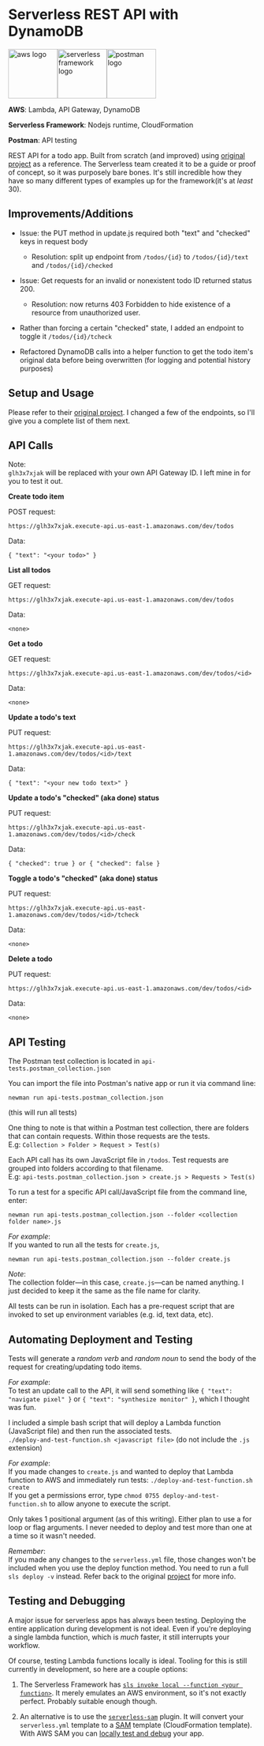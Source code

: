 # Serverless REST API with DynamoDB

<a href="https://aws.amazon.com"><img src="https://upload.wikimedia.org/wikipedia/commons/thumb/9/93/Amazon_Web_Services_Logo.svg/640px-Amazon_Web_Services_Logo.svg.png" alt="aws logo" height="100"/></a><a href="https://serverless.com"><img src="https://files.readme.io/ffb4c59-Serverless.png" alt="serverless framework logo" height="100"/></a><a href="https://www.getpostman.com/"><img src="https://logodix.com/logo/2062933.png" alt="postman logo" height="100"/></a>

**AWS**: Lambda, API Gateway, DynamoDB

**Serverless Framework**: Nodejs runtime, CloudFormation

**Postman**: API testing

REST API for a todo app. Built from scratch (and improved) using [original project](https://github.com/serverless/examples/tree/master/aws-node-rest-api-with-dynamodb) as a reference. The Serverless team created it to be a guide or proof of concept, so it was purposely bare bones. It's still incredible how they have so many different types of examples up for the framework(it's at _least_ 30).

## Improvements/Additions

- Issue: the PUT method in update.js required both "text" and "checked" keys in request body
  - Resolution: split up endpoint from `/todos/{id}` to `/todos/{id}/text` and `/todos/{id}/checked`<br>
- Issue: Get requests for an invalid or nonexistent todo ID returned status 200.
  - Resolution: now returns 403 Forbidden to hide existence of a resource from unauthorized user.<br>
- Rather than forcing a certain "checked" state, I added an endpoint to toggle it `/todos/{id}/tcheck`

- Refactored DynamoDB calls into a helper function to get the todo item's original data before being overwritten (for logging and potential history purposes)

## Setup and Usage

Please refer to their [original project](https://github.com/serverless/examples/tree/master/aws-node-rest-api-with-dynamodb). I changed a few of the endpoints, so I'll give you a complete list of them next.

## API Calls<br>

Note:<br>
`glh3x7xjak` will be replaced with your own API Gateway ID. I left mine in for you to test it out.

**Create todo item**

POST request:<br>

```
https://glh3x7xjak.execute-api.us-east-1.amazonaws.com/dev/todos
```

Data:<br>

```
{ "text": "<your todo>" }
```

**List all todos**

GET request:<br>

```
https://glh3x7xjak.execute-api.us-east-1.amazonaws.com/dev/todos
```

Data:<br>

```
<none>
```

**Get a todo**

GET request:<br>

```
https://glh3x7xjak.execute-api.us-east-1.amazonaws.com/dev/todos/<id>
```

Data:<br>

```
<none>
```

**Update a todo's text**

PUT request:<br>

```
https://glh3x7xjak.execute-api.us-east-1.amazonaws.com/dev/todos/<id>/text
```

Data:<br>

```
{ "text": "<your new todo text>" }
```

**Update a todo's "checked" (aka done) status**

PUT request:<br>

```
https://glh3x7xjak.execute-api.us-east-1.amazonaws.com/dev/todos/<id>/check
```

Data:<br>

```
{ "checked": true } or { "checked": false }
```

**Toggle a todo's "checked" (aka done) status**

PUT request:<br>

```
https://glh3x7xjak.execute-api.us-east-1.amazonaws.com/dev/todos/<id>/tcheck
```

Data:<br>

```
<none>
```

**Delete a todo**

PUT request:<br>

```
https://glh3x7xjak.execute-api.us-east-1.amazonaws.com/dev/todos/<id>
```

Data:<br>

```
<none>
```

## API Testing

The Postman test collection is located in `api-tests.postman_collection.json`

You can import the file into Postman's native app or run it via command line:<br>

```
newman run api-tests.postman_collection.json
```

(this will run all tests)

One thing to note is that within a Postman test collection, there are folders that can contain requests.
Within those requests are the tests.<br>
E.g: `Collection > Folder > Request > Test(s)`

Each API call has its own JavaScript file in `/todos`. Test requests are grouped into folders according to that filename.<br>
E.g: `api-tests.postman_collection.json > create.js > Requests > Test(s)`

To run a test for a specific API call/JavaScript file from the command line, enter:<br>

```
newman run api-tests.postman_collection.json --folder <collection folder name>.js
```

_For example_:<br>
If you wanted to run all the tests for `create.js`,<br>

```
newman run api-tests.postman_collection.json --folder create.js
```

_Note_:<br>
The collection folder&mdash;in this case, `create.js`&mdash;can be named anything. I just decided to keep it the same as the file name for clarity.

All tests can be run in isolation. Each has a pre-request script that are invoked to set up environment variables (e.g. id, text data, etc).

## Automating Deployment and Testing

Tests will generate a _random verb_ and _random noun_ to send the body of the request for creating/updating todo items.

_For example_:<br>
To test an update call to the API, it will send something like `{ "text": "navigate pixel" }` or `{ "text": "synthesize monitor" }`, which I thought was fun.

I included a simple bash script that will deploy a Lambda function (JavaScript file) and then run the associated tests.<br>
`./deploy-and-test-function.sh <javascript file>` (do not include the `.js` extension)<br>

_For example_:<br>
If you made changes to `create.js` and wanted to deploy that Lambda function to AWS and immediately run tests:
`./deploy-and-test-function.sh create`<br>
If you get a permissions error, type `chmod 0755 deploy-and-test-function.sh` to allow anyone to execute the script.

Only takes 1 positional argument (as of this writing). Either plan to use a for loop or flag arguments. I never needed to deploy and test more than one at a time so it wasn't needed.

_Remember_:<br>
If you made any changes to the `serverless.yml` file, those changes won't be included when you use the deploy function method. You need to run a full `sls deploy -v` instead. Refer back to the original [project](https://github.com/serverless/examples/tree/master/aws-node-rest-api-with-dynamodb) for more info.

## Testing and Debugging

A major issue for serverless apps has always been testing. Deploying the entire application during development is not ideal. Even if you're deploying a single lambda function, which is _much_ faster, it still interrupts your workflow.

Of course, testing Lambda functions locally is ideal. Tooling for this is still currently in development, so here are a couple options:

1. The Serverless Framework has [`sls invoke local --function <your function>`](https://serverless.com/framework/docs/providers/aws/cli-reference/invoke-local/). It merely emulates an AWS environment, so it's not exactly perfect. Probably suitable enough though.

2. An alternative is to use the [`serverless-sam`](https://github.com/sapessi/serverless-sam) plugin. It will convert your `serverless.yml` template to a [SAM](https://aws.amazon.com/serverless/sam/) template (CloudFormation template). With AWS SAM you can [locally test and debug](https://docs.aws.amazon.com/en_pv/serverless-application-model/latest/developerguide/serverless-test-and-debug.html) your app.
